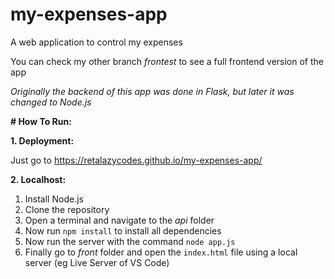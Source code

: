 # my-expenses-app
A web application to control my expenses

You can check my other branch *frontest* to see a full frontend version of the app

*Originally the backend of this app was done in Flask, but later it was changed to Node.js*

**# How To Run:**

**1. Deployment:**

Just go to https://retalazycodes.github.io/my-expenses-app/


**2. Localhost:**
1. Install Node.js
2. Clone the repository
3. Open a terminal and navigate to the *api* folder
4. Now run `npm install` to install all dependencies
5. Now run the server with the command `node app.js`
6. Finally go to *front* folder and open the `index.html` file using a local server (eg Live Server of VS Code)